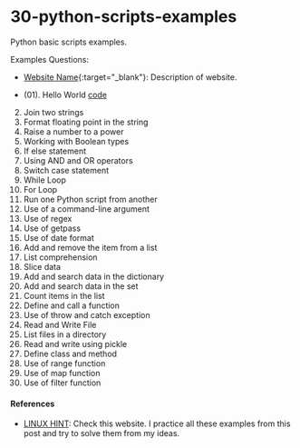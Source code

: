 # 30-python-scripts-examples
Python basic scripts examples. 

Examples Questions:

- [Website Name](https://www.website.com){:target="_blank"}: Description of website.


- (01). Hello World [code](https://github.com/pritomsh/30-python-scripts-examples/blob/master/code/01.py)
02. Join two strings
03. Format floating point in the string
04. Raise a number to a power
05. Working with Boolean types
06. If else statement
07. Using AND and OR operators
08. Switch case statement
09. While Loop
10. For Loop
11. Run one Python script from another
12. Use of a command-line argument
13. Use of regex
14. Use of getpass
15. Use of date format
16. Add and remove the item from a list
17. List comprehension
18. Slice data
19. Add and search data in the dictionary
20. Add and search data in the set
21. Count items in the list
22. Define and call a function
23. Use of throw and catch exception
24. Read and Write File
25. List files in a directory
26. Read and write using pickle
27. Define class and method
28. Use of range function
29. Use of map function
30. Use of filter function



#### References

- [LINUX HINT](https://linuxhint.com/python_scripts_beginners_guide/#post-67157-01): Check this website. I practice all these examples from this post and try to solve them from my ideas.

